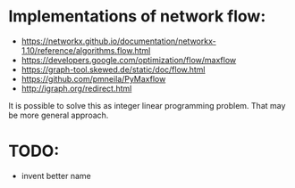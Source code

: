 # Implementations of network flow:

- https://networkx.github.io/documentation/networkx-1.10/reference/algorithms.flow.html
- https://developers.google.com/optimization/flow/maxflow
- https://graph-tool.skewed.de/static/doc/flow.html
- https://github.com/pmneila/PyMaxflow
- http://igraph.org/redirect.html

It is possible to solve this as integer linear programming problem. That may be more general approach.

# TODO:
- invent better name
